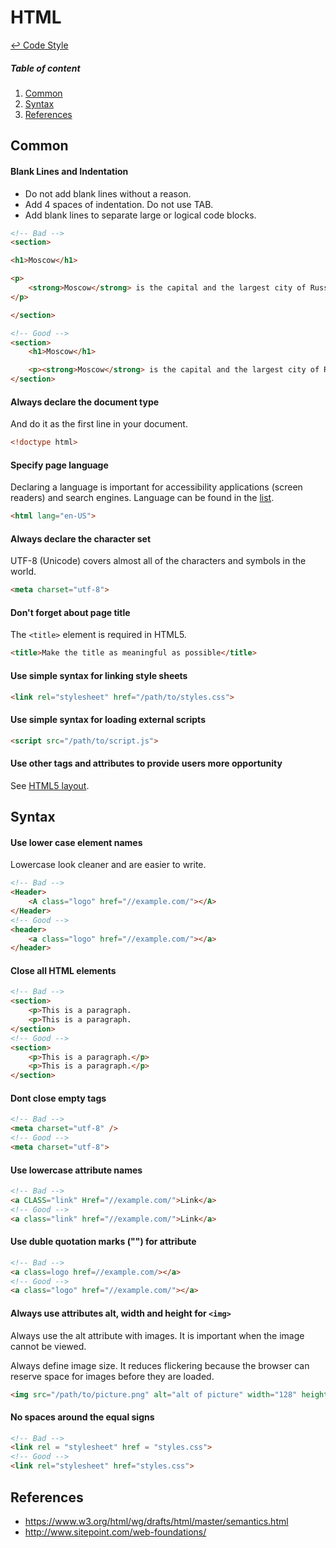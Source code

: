 HTML
==

[↩ Code Style](https://github.com/ahtohbi4/code-style/blob/master/README.md#code-style)

##### Table of content
1. [Common](#common)
2. [Syntax](#syntax)
3. [References](#references)

Common
--

#### Blank Lines and Indentation

 * Do not add blank lines without a reason.
 * Add 4 spaces of indentation. Do not use TAB.
 * Add blank lines to separate large or logical code blocks.

```html
<!-- Bad -->
<section>

<h1>Moscow</h1>

<p>
    <strong>Moscow</strong> is the capital and the largest city of Russia with 12.2 million residents within the city limits and 16.8 million within the urban area. Moscow is one of three federal cities in Russia.
</p>

</section>

<!-- Good -->
<section>
    <h1>Moscow</h1>

    <p><strong>Moscow</strong> is the capital and the largest city of Russia with 12.2 million residents within the city limits and 16.8 million within the urban area. Moscow is one of three federal cities in Russia.</p>
</section>
```

#### Always declare the document type

And do it as the first line in your document.
```html
<!doctype html>
```

#### Specify page language

Declaring a language is important for accessibility applications (screen readers) and search engines. Language can be found in the [list](https://msdn.microsoft.com/en-us/library/ms533052(v=vs.85).aspx).
```html
<html lang="en-US">
```

#### Always declare the character set

UTF-8 (Unicode) covers almost all of the characters and symbols in the world.
```html
<meta charset="utf-8">
```

#### Don't forget about page title

The `<title>` element is required in HTML5.
```html
<title>Make the title as meaningful as possible</title>
```

#### Use simple syntax for linking style sheets

```html
<link rel="stylesheet" href="/path/to/styles.css">
```

#### Use simple syntax for loading external scripts

```html
<script src="/path/to/script.js">
```

#### Use other tags and attributes to provide users more opportunity

See [HTML5 layout](https://github.com/ahtohbi4/layout).

Syntax
--

#### Use lower case element names

Lowercase look cleaner and are easier to write.
```html
<!-- Bad -->
<Header>
    <A class="logo" href="//example.com/"></A>
</Header>
<!-- Good -->
<header>
    <a class="logo" href="//example.com/"></a>
</header>
```

#### Close all HTML elements

```html
<!-- Bad -->
<section>
    <p>This is a paragraph.
    <p>This is a paragraph.
</section>
<!-- Good -->
<section>
    <p>This is a paragraph.</p>
    <p>This is a paragraph.</p>
</section>
```

#### Dont close empty tags

```html
<!-- Bad -->
<meta charset="utf-8" />
<!-- Good -->
<meta charset="utf-8">
```

#### Use lowercase attribute names

```html
<!-- Bad -->
<a CLASS="link" Href="//example.com/">Link</a>
<!-- Good -->
<a class="link" href="//example.com/">Link</a>
```

#### Use duble quotation marks ("") for attribute

```html
<!-- Bad -->
<a class=logo href=//example.com/></a>
<!-- Good -->
<a class="logo" href="//example.com/"></a>
```

#### Always use attributes alt, width and height for `<img>`

Always use the alt attribute with images. It is important when the image cannot be viewed.

Always define image size. It reduces flickering because the browser can reserve space for images before they are loaded.
```html
<img src="/path/to/picture.png" alt="alt of picture" width="128" height="128">
```

#### No spaces around the equal signs

```html
<!-- Bad -->
<link rel = "stylesheet" href = "styles.css">
<!-- Good -->
<link rel="stylesheet" href="styles.css">
```

References
--

 * https://www.w3.org/html/wg/drafts/html/master/semantics.html
 * http://www.sitepoint.com/web-foundations/
